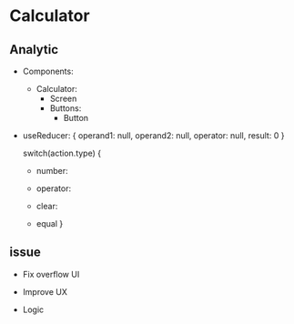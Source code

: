# Calculator

## Analytic

- Components:

  - Calculator:
    - Screen
    - Buttons:
      - Button

- useReducer:
  {
  operand1: null,
  operand2: null,
  operator: null,
  result: 0
  }

  switch(action.type) {

  - number:

  - operator:
  - clear:
  - equal
    }

## issue

- Fix overflow UI

- Improve UX

- Logic
